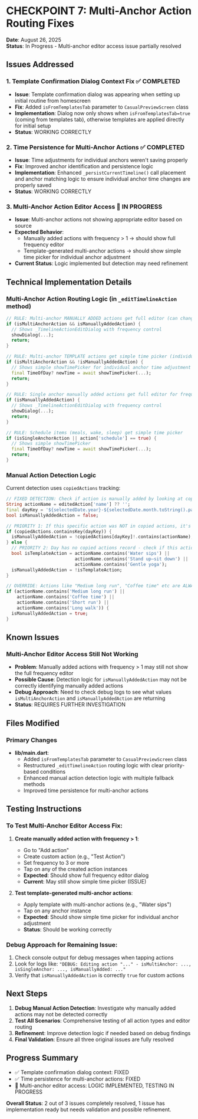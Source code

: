 # CHECKPOINT 7: Multi-Anchor Action Routing Fixes

**Date**: August 26, 2025  
**Status**: In Progress - Multi-anchor editor access issue partially resolved  

## Issues Addressed

### 1. Template Confirmation Dialog Context Fix ✅ COMPLETED
- **Issue**: Template confirmation dialog was appearing when setting up initial routine from homescreen
- **Fix**: Added `isFromTemplatesTab` parameter to `CasualPreviewScreen` class
- **Implementation**: Dialog now only shows when `isFromTemplatesTab=true` (coming from templates tab), otherwise templates are applied directly for initial setup
- **Status**: WORKING CORRECTLY

### 2. Time Persistence for Multi-Anchor Actions ✅ COMPLETED  
- **Issue**: Time adjustments for individual anchors weren't saving properly
- **Fix**: Improved anchor identification and persistence logic
- **Implementation**: Enhanced `_persistCurrentTimeline()` call placement and anchor matching logic to ensure individual anchor time changes are properly saved
- **Status**: WORKING CORRECTLY

### 3. Multi-Anchor Action Editor Access 🔄 IN PROGRESS
- **Issue**: Multi-anchor actions not showing appropriate editor based on source
- **Expected Behavior**:
  - Manually added actions with frequency > 1 → should show full frequency editor
  - Template-generated multi-anchor actions → should show simple time picker for individual anchor adjustment
- **Current Status**: Logic implemented but detection may need refinement

## Technical Implementation Details

### Multi-Anchor Action Routing Logic (in `_editTimelineAction` method)

```dart
// RULE: Multi-anchor MANUALLY ADDED actions get full editor (can change frequency)
if (isMultiAnchorAction && isManuallyAddedAction) {
  // Shows _TimelineActionEditDialog with frequency control
  showDialog(...);
  return;
}

// RULE: Multi-anchor TEMPLATE actions get simple time picker (individual anchor editing only)
if (isMultiAnchorAction && !isManuallyAddedAction) {
  // Shows simple showTimePicker for individual anchor time adjustment
  final TimeOfDay? newTime = await showTimePicker(...);
  return;
}

// RULE: Single anchor manually added actions get full editor for frequency control
if (isManuallyAddedAction) {
  // Shows _TimelineActionEditDialog with frequency control
  showDialog(...);
  return;
}

// RULE: Schedule items (meals, wake, sleep) get simple time picker
if (isSingleAnchorAction || action['schedule'] == true) {
  // Shows simple showTimePicker
  final TimeOfDay? newTime = await showTimePicker(...);
  return;
}
```

### Manual Action Detection Logic

Current detection uses `copiedActions` tracking:
```dart
// FIXED DETECTION: Check if action is manually added by looking at copied actions tracking
String actionName = editedAction['name'] ?? '';
final dayKey = '${selectedDate.year}-${selectedDate.month.toString().padLeft(2, '0')}-${selectedDate.day.toString().padLeft(2, '0')}';
bool isManuallyAddedAction = false;

// PRIORITY 1: If this specific action was NOT in copied actions, it's manually added
if (copiedActions.containsKey(dayKey)) {
  isManuallyAddedAction = !copiedActions[dayKey]!.contains(actionName);
} else {
  // PRIORITY 2: Day has no copied actions record - check if this action is template-typical
  bool isTemplateAction = actionName.contains('Water sips') || 
                          actionName.contains('Stand up–sit down') || 
                          actionName.contains('Gentle yoga');
  isManuallyAddedAction = !isTemplateAction;
}

// OVERRIDE: Actions like "Medium long run", "Coffee time" etc are ALWAYS manually added
if (actionName.contains('Medium long run') || 
    actionName.contains('Coffee time') ||
    actionName.contains('Short run') ||
    actionName.contains('Long walk')) {
  isManuallyAddedAction = true;
}
```

## Known Issues

### Multi-Anchor Editor Access Still Not Working
- **Problem**: Manually added actions with frequency > 1 may still not show the full frequency editor
- **Possible Cause**: Detection logic for `isManuallyAddedAction` may not be correctly identifying manually added actions
- **Debug Approach**: Need to check debug logs to see what values `isMultiAnchorAction` and `isManuallyAddedAction` are returning
- **Status**: REQUIRES FURTHER INVESTIGATION

## Files Modified

### Primary Changes
- **lib/main.dart**: 
  - Added `isFromTemplatesTab` parameter to `CasualPreviewScreen` class
  - Restructured `_editTimelineAction` routing logic with clear priority-based conditions
  - Enhanced manual action detection logic with multiple fallback methods
  - Improved time persistence for multi-anchor actions

## Testing Instructions

### To Test Multi-Anchor Editor Access Fix:
1. **Create manually added action with frequency > 1**:
   - Go to "Add action" 
   - Create custom action (e.g., "Test Action")
   - Set frequency to 3 or more
   - Tap on any of the created action instances
   - **Expected**: Should show full frequency editor dialog
   - **Current**: May still show simple time picker (ISSUE)

2. **Test template-generated multi-anchor actions**:
   - Apply template with multi-anchor actions (e.g., "Water sips")
   - Tap on any anchor instance
   - **Expected**: Should show simple time picker for individual anchor adjustment
   - **Status**: Should be working correctly

### Debug Approach for Remaining Issue:
1. Check console output for debug messages when tapping actions
2. Look for logs like: `"DEBUG: Editing action "..." - isMultiAnchor: ..., isSingleAnchor: ..., isManuallyAdded: ..."`
3. Verify that `isManuallyAddedAction` is correctly `true` for custom actions

## Next Steps

1. **Debug Manual Action Detection**: Investigate why manually added actions may not be detected correctly
2. **Test All Scenarios**: Comprehensive testing of all action types and editor routing
3. **Refinement**: Improve detection logic if needed based on debug findings
4. **Final Validation**: Ensure all three original issues are fully resolved

## Progress Summary
- ✅ Template confirmation dialog context: FIXED
- ✅ Time persistence for multi-anchor actions: FIXED  
- 🔄 Multi-anchor editor access: LOGIC IMPLEMENTED, TESTING IN PROGRESS

**Overall Status**: 2 out of 3 issues completely resolved, 1 issue has implementation ready but needs validation and possible refinement.
